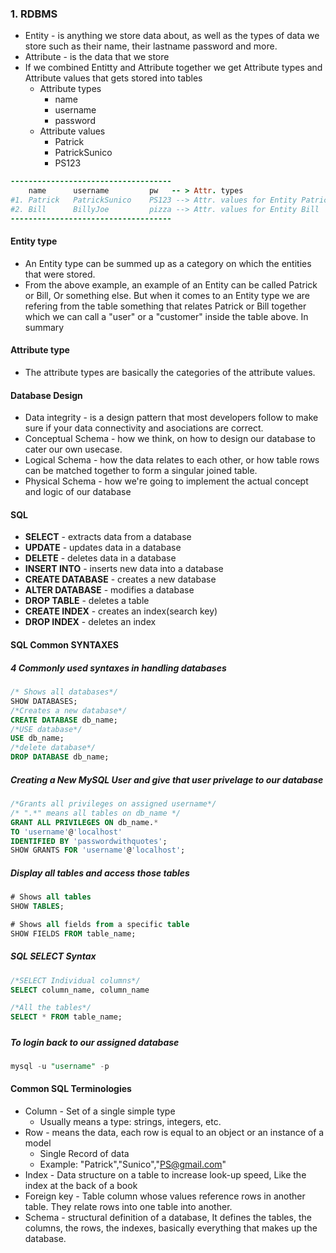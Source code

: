 

### 1. RDBMS

* Entity - is anything we store data about, as well as the types of data we store such as their name, their lastname password and more.
* Attribute - is the data that we store
* If we combined Entitty and Attribute together we get Attribute types and Attribute values that gets stored into tables
  * Attribute types 
    * name
    * username
    * password 
  * Attribute values
    * Patrick
    * PatrickSunico
    * PS123

```ruby
------------------------------------
    name      username         pw   -- > Attr. types
#1. Patrick   PatrickSunico    PS123 --> Attr. values for Entity Patrick
#2. Bill      BillyJoe         pizza --> Attr. values for Entity Bill
------------------------------------
```

#### Entity type

*  An Entity type can be summed up as a category on which the entities that were stored.
  * From the above example, an example of an Entity can be called Patrick or Bill, Or something else. But when it comes to an Entity type we are refering from the table something that relates Patrick or Bill together which we can call a "user" or a "customer" inside the table above. In summary

#### Attribute type

* The attribute types are basically the categories of the attribute values.

#### Database Design

* Data integrity - is a design pattern that most developers follow to make sure if your data connectivity and asociations are correct.
* Conceptual Schema - how we think, on how to design our database to cater our own usecase.
* Logical Schema - how the data relates to each other, or how table rows can be matched together to form a singular joined table.
* Physical Schema - how we're going to implement the actual concept and logic of our database

#### SQL

* **SELECT** - extracts data from a database
* **UPDATE** - updates data in a database
* **DELETE** - deletes data in a database
* **INSERT INTO** - inserts new data into a database
* **CREATE DATABASE** - creates a new database
* **ALTER DATABASE** - modifies a database
* **DROP TABLE** - deletes a table 
* **CREATE INDEX** - creates an index(search key)
* **DROP INDEX** - deletes an index



#### SQL Common SYNTAXES

##### 4 Commonly used syntaxes in handling databases

```sql
/* Shows all databases*/
SHOW DATABASES;
/*Creates a new database*/
CREATE DATABASE db_name;
/*USE database*/
USE db_name;
/*delete database*/
DROP DATABASE db_name;
```

##### Creating a New MySQL User and give that user privelage to our database

```sql
/*Grants all privileges on assigned username*/
/* ".*" means all tables on db_name */
GRANT ALL PRIVILEGES ON db_name.*
TO 'username'@'localhost'
IDENTIFIED BY 'passwordwithquotes';
SHOW GRANTS FOR 'username'@'localhost';
```

##### Display all tables and access those tables

```sql
# Shows all tables
SHOW TABLES;

# Shows all fields from a specific table
SHOW FIELDS FROM table_name;
```

##### SQL SELECT Syntax

```sql
/*SELECT Individual columns*/
SELECT column_name, column_name

/*All the tables*/
SELECT * FROM table_name;
```

##### 

##### To login back to our assigned database

```sql
mysql -u "username" -p
```

#### Common SQL Terminologies

- Column - Set of a single simple type
  - Usually means a type: strings, integers, etc.
- Row - means the data, each row is equal to an object or an instance of a model
  - Single Record of data
  - Example: "Patrick","Sunico","PS@gmail.com"
- Index - Data structure on a table to increase look-up speed, Like the index at the back of a book
- Foreign key - Table column whose values reference rows in another table. They relate rows into one table into another.
- Schema - structural definition of a database, It defines the tables, the columns, the rows, the indexes, basically everything that makes up the database.




